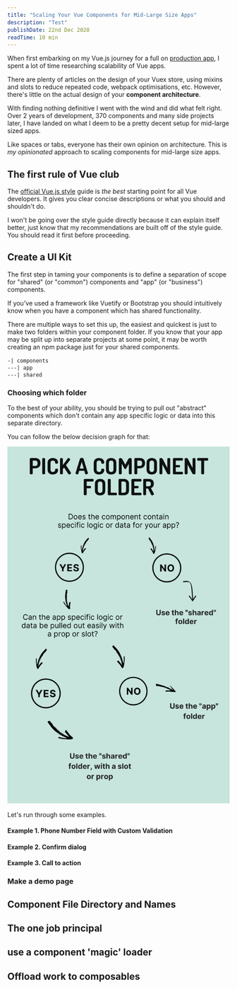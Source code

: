 ```yaml
---
title: "Scaling Your Vue Components for Mid-Large Size Apps"
description: "Test"
publishDate: 22nd Dec 2020
readTime: 10 min
---
```


When first embarking on my Vue.js journey for a full on [ production app](https://kintell.com), I spent a lot of time researching 
scalability of Vue apps.

There are plenty of articles on the design of your Vuex store, 
using mixins and slots to reduce repeated code, webpack optimisations, etc. However, there's little on the actual design of your **component architecture**.

With finding nothing definitive I went with the wind and did what felt right. Over 2 years of development, 370 components and many side projects later, I have landed on what I deem to be a pretty decent setup for mid-large 
sized apps. 

Like spaces or tabs, everyone has their own opinion on architecture. This is _my opinionated_ approach to scaling components for mid-large size apps.


## The first rule of Vue club

The [official Vue.js style](https://v3.vuejs.org/style-guide/) guide is _the best_ starting point for all Vue developers.
It gives you clear concise descriptions or what you should and shouldn't do.

I won't be going over the style guide directly because it can explain itself better, just know
that my recommendations are built off of the style guide. You should read it first before proceeding.


## Create a UI Kit

The first step in taming your components is to define a separation of scope for "shared" (or "common") components
and "app" (or "business") components.


If you've used a framework like Vuetify or Bootstrap you should intuitively know when you have a component which has
shared functionality.

There are multiple ways to set this up, the easiest and quickest is just to make two folders within your component folder.
If you know that your app may be split up into separate projects at some point, it may be worth creating an npm package just
for your shared components.

```
-| components
---| app
---| shared
```

### Choosing which folder

To the best of your ability, you should be trying to pull out "abstract" components which don't contain any app specific
logic or data into this separate directory. 

You can follow the below decision graph for that:

<img src="../../resources/component-folder-flow.svg" class="block mx-auto">

Let's run through some examples.

#### Example 1. Phone Number Field with Custom Validation

#### Example 2. Confirm dialog

#### Example 3. Call to action

### Make a demo page



## Component File Directory and Names

## The one job principal


## use a component 'magic' loader


## Offload work to composables

## 